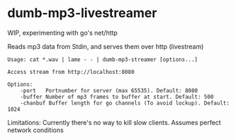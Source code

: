# dumb-mp3-livestreamer
WIP, experimenting with go's net/http

Reads mp3 data from Stdin, and serves them over http (livestream)

```
Usage: cat *.wav | lame - - | dumb-mp3-streamer [options...]

Access stream from http://localhost:8080

Options:
	-port 	Portnumber for server (max 65535). Default: 8080
	-buffer Number of mp3 frames to buffer at start. Default: 500
	-chanbuf Buffer length for go channels (To avoid lockup). Default: 1024

```

Limitations: Currently there's no way to kill slow clients. Assumes perfect network conditions
